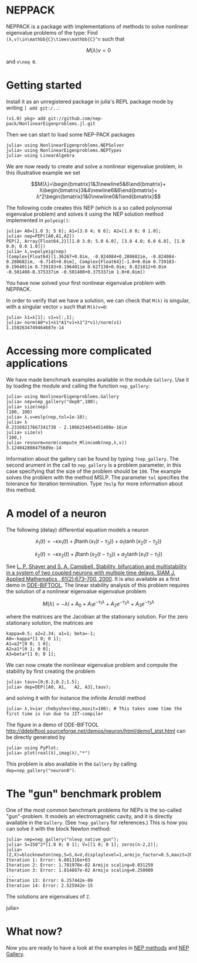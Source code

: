 
# NEPPACK

NEPPACK is a package with implementations of methods to solve nonlinear eigenvalue problems of
the type: Find ``(λ,v)\in\mathbb{C}\times\mathbb{C}^n`` such that
```math
M(λ)v=0
```
and ``v\neq 0``.


# Getting started

Install it as an unregistered package in julia's REPL package mode by
writing `] add git:/..`:
```
(v1.0) pkg> add git://github.com/nep-pack/NonlinearEigenproblems.jl.git

```
Then we can start to load some NEP-PACK packages
```julia-repl
julia> using NonlinearEigenproblems.NEPSolver
julia> using NonlinearEigenproblems.NEPTypes
julia> using LinearAlgebra
```
We are now ready to create and solve a nonlinear eigenvalue problem, in this
illustrative example we set

```math
M(λ)=\begin{bmatrix}1&3\newline5&6\end{bmatrix}+
λ\begin{bmatrix}3&4\newline6&6\end{bmatrix}+
λ^2\begin{bmatrix}1&0\newline0&1\end{bmatrix}
```
The following code creates this NEP (which is a so called polynomial eigenvalue problem)
and solves it using the NEP solution method implemented in `polyeig()`:
```julia-repl
julia> A0=[1.0 3; 5 6]; A1=[3.0 4; 6 6]; A2=[1.0 0; 0 1.0];
julia> nep=PEP([A0,A1,A2])
PEP(2, Array{Float64,2}[[1.0 3.0; 5.0 6.0], [3.0 4.0; 6.0 6.0], [1.0 0.0; 0.0 1.0]])
julia> λ,v=polyeig(nep)
(Complex{Float64}[1.36267+0.0im, -0.824084+0.280682im, -0.824084-0.280682im, -8.7145+0.0im], Complex{Float64}[-1.0+0.0im 0.739183-0.196401im 0.739183+0.196401im 0.627138+0.0im; 0.821812+0.0im -0.501408-0.375337im -0.501408+0.375337im 1.0+0.0im])
```
You have now solved your first nonlinear eigenvalue problem with NEPPACK.

In order to verify that we have a solution, we can check that  ``M(λ)`` is singular,
with a singular vector ``v`` such that ``M(λ)v=0``:
```julia-repl
julia> λ1=λ[1]; v1=v[:,1];
julia> norm(A0*v1+λ1*A1*v1+λ1^2*v1)/norm(v1)
1.1502634749464687e-14
```


# Accessing more complicated applications

We have made benchmark examples available in the module `Gallery`. Use it
by loading the module and calling the function `nep_gallery`:

```julia-repl
julia> using NonlinearEigenproblems.Gallery
julia> nep=nep_gallery("dep0",100);
julia> size(nep)
(100, 100)
julia> λ,v=mslp(nep,tol=1e-10);
julia> λ
0.23169217667341738 - 2.1866254654451488e-16im
julia> size(v)
(100,)
julia> resnorm=norm(compute_Mlincomb(nep,λ,v))
3.124042808475689e-14
```
Information about the gallery can be found by typing `?nep_gallery`.
The second arument in the call to `nep_gallery` is a problem parameter,
in this case specifying that the  size of the problem should be `100`.
The example solves the problem with the method MSLP. The parameter `tol` specifies the
tolerance for iteration termination. Type `?mslp` for more information
about this method.

# A model of a neuron

The following (delay) differential equation models a neuron
```math
\dot{x}_1(t)=-\kappa x_1(t)+\beta\tanh(x_1(t-\tau_3))+a_1\tanh(x_2(t-\tau_2))
```
```math
\dot{x}_2(t)=-\kappa x_2(t)+\beta\tanh(x_2(t-\tau_3))+a_2\tanh(x_1(t-\tau_1))
```
See [L. P. Shayer and S. A. Campbell.  Stability, bifurcation and multistability in a system of two
coupled neurons with multiple time delays. SIAM J. Applied Mathematics , 61(2):673–700, 2000](https://www.jstor.org/stable/3061744?seq=1#page_scan_tab_contents). It is
also available as a first demo in [DDE-BIFTOOL](https://sourceforge.net/projects/ddebiftool/).
The linear stability analysis of this problem requires the solution
of a nonlinear eigenvalue eigenvalue problem
```math
M(λ)=-λI+A_0+A_1e^{-\tau_1λ}+A_2e^{-\tau_2λ}+A_3e^{-\tau_3λ}
```
where the matrices are the Jacobian at the stationary solution.
For the zero stationary solution, the matrices are
```julia-repl
kappa=0.5; a2=2.34; a1=1; beta=-1;
A0=-kappa*[1 0; 0 1];
A1=a2*[0 0; 1 0];
A2=a1*[0 1; 0 0];
A3=beta*[1 0; 0 1];
```
We can now create the nonlinear eigenvalue problem and compute the stability
by first creating the problem
```julia-repl
julia> tauv=[0;0.2;0.2;1.5];
julia> dep=DEP([A0, A1,   A2, A3],tauv);
```
and solving it with for instance the infinite Arnoldi method
```julia-repl
julia> λ,V=iar_chebyshev(dep,maxit=100); # This takes some time the first time is run due to JIT-compiler
```
The figure in a demo of DDE-BIFTOOL <http://ddebiftool.sourceforge.net/demos/neuron/html/demo1_stst.html> can be directly generated by
```julia-repl
julia> using PyPlot;
julia> plot(real(λ),imag(λ),"*")
```

This problem is also available in the `Gallery` by calling `dep=nep_gallery("neuron0")`.

# The "gun" benchmark problem

One of the most common benchmark problems for NEPs is the so-called "gun"-problem.
It models an electromagnetic cavity, and it is directly available in the `Gallery`.
(See `?nep_gallery` for references.) This is how you can solve it with the block Newton method:

```julia-repl
julia> nep=nep_gallery("nlevp_native_gun");
julia> S=150^2*[1.0 0; 0 1]; V=[[1 0; 0 1]; zeros(n-2,2)];
julia> (Z,X)=blocknewton(nep,S=S,X=V,displaylevel=1,armijo_factor=0.5,maxit=20)
Iteration 1: Error: 6.081316e+03
Iteration 2: Error: 1.701970e-02 Armijo scaling=0.031250
Iteration 3: Error: 1.814887e-02 Armijo scaling=0.250000
...
Iteration 13: Error: 6.257442e-09
Iteration 14: Error: 2.525942e-15
```
The solutions are eigenvalues of `Z`.

julia>

# What now?

Now you are ready to have a look at the examples
in [NEP methods](methods/) and  [NEP Gallery](gallery/).
